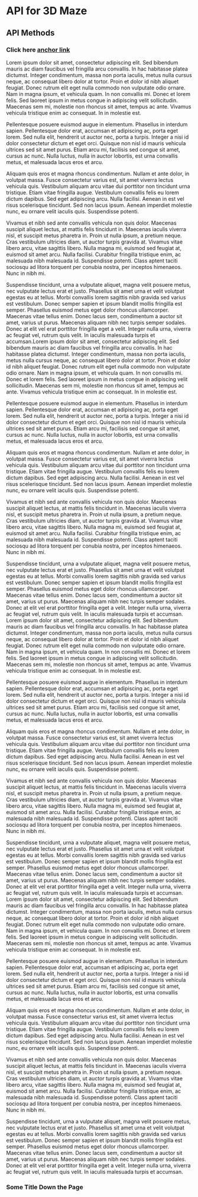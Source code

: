 # API for 3D Maze

## API Methods

### Click here [anchor link](#anchor)

Lorem ipsum dolor sit amet, consectetur adipiscing elit. Sed bibendum mauris ac diam faucibus vel fringilla arcu convallis. In hac habitasse platea dictumst. Integer condimentum, massa non porta iaculis, metus nulla cursus neque, ac consequat libero dolor at tortor. Proin et dolor id nibh aliquet feugiat. Donec rutrum elit eget nulla commodo non vulputate odio ornare. Nam in magna ipsum, et vehicula quam. In non convallis mi. Donec et lorem felis. Sed laoreet ipsum in metus congue in adipiscing velit sollicitudin. Maecenas sem mi, molestie non rhoncus sit amet, tempus ac ante. Vivamus vehicula tristique enim ac consequat. In in molestie est.

Pellentesque posuere euismod augue in elementum. Phasellus in interdum sapien. Pellentesque dolor erat, accumsan et adipiscing ac, porta eget lorem. Sed nulla elit, hendrerit ut auctor nec, porta a turpis. Integer a nisi id dolor consectetur dictum et eget orci. Quisque non nisl id mauris vehicula ultrices sed sit amet purus. Etiam arcu mi, facilisis sed congue sit amet, cursus ac nunc. Nulla luctus, nulla in auctor lobortis, est urna convallis metus, et malesuada lacus eros et arcu.

Aliquam quis eros et magna rhoncus condimentum. Nullam et ante dolor, in volutpat massa. Fusce consectetur varius est, sit amet viverra lectus vehicula quis. Vestibulum aliquam arcu vitae dui porttitor non tincidunt urna tristique. Etiam vitae fringilla augue. Vestibulum convallis felis eu lorem dictum dapibus. Sed eget adipiscing arcu. Nulla facilisi. Aenean in est vel risus scelerisque tincidunt. Sed non lacus ipsum. Aenean imperdiet molestie nunc, eu ornare velit iaculis quis. Suspendisse potenti.

Vivamus et nibh sed ante convallis vehicula non quis dolor. Maecenas suscipit aliquet lectus, at mattis felis tincidunt in. Maecenas iaculis viverra nisl, et suscipit metus pharetra in. Proin ut nulla ipsum, a pretium neque. Cras vestibulum ultricies diam, ut auctor turpis gravida at. Vivamus vitae libero arcu, vitae sagittis libero. Nulla magna mi, euismod sed feugiat at, euismod sit amet arcu. Nulla facilisi. Curabitur fringilla tristique enim, ac malesuada nibh malesuada id. Suspendisse potenti. Class aptent taciti sociosqu ad litora torquent per conubia nostra, per inceptos himenaeos. Nunc in nibh mi.

Suspendisse tincidunt, urna a vulputate aliquet, magna velit posuere metus, nec vulputate lectus erat et justo. Phasellus sit amet urna et velit volutpat egestas eu at tellus. Morbi convallis lorem sagittis nibh gravida sed varius est vestibulum. Donec semper sapien et ipsum blandit mollis fringilla est semper. Phasellus euismod metus eget dolor rhoncus ullamcorper. Maecenas vitae tellus enim. Donec lacus sem, condimentum a auctor sit amet, varius ut purus. Maecenas aliquam nibh nec turpis semper sodales. Donec at elit vel erat porttitor fringilla eget a velit. Integer nulla urna, viverra ac feugiat vel, rutrum quis velit. In iaculis malesuada turpis et accumsan.Lorem ipsum dolor sit amet, consectetur adipiscing elit. Sed bibendum mauris ac diam faucibus vel fringilla arcu convallis. In hac habitasse platea dictumst. Integer condimentum, massa non porta iaculis, metus nulla cursus neque, ac consequat libero dolor at tortor. Proin et dolor id nibh aliquet feugiat. Donec rutrum elit eget nulla commodo non vulputate odio ornare. Nam in magna ipsum, et vehicula quam. In non convallis mi. Donec et lorem felis. Sed laoreet ipsum in metus congue in adipiscing velit sollicitudin. Maecenas sem mi, molestie non rhoncus sit amet, tempus ac ante. Vivamus vehicula tristique enim ac consequat. In in molestie est.

Pellentesque posuere euismod augue in elementum. Phasellus in interdum sapien. Pellentesque dolor erat, accumsan et adipiscing ac, porta eget lorem. Sed nulla elit, hendrerit ut auctor nec, porta a turpis. Integer a nisi id dolor consectetur dictum et eget orci. Quisque non nisl id mauris vehicula ultrices sed sit amet purus. Etiam arcu mi, facilisis sed congue sit amet, cursus ac nunc. Nulla luctus, nulla in auctor lobortis, est urna convallis metus, et malesuada lacus eros et arcu.

Aliquam quis eros et magna rhoncus condimentum. Nullam et ante dolor, in volutpat massa. Fusce consectetur varius est, sit amet viverra lectus vehicula quis. Vestibulum aliquam arcu vitae dui porttitor non tincidunt urna tristique. Etiam vitae fringilla augue. Vestibulum convallis felis eu lorem dictum dapibus. Sed eget adipiscing arcu. Nulla facilisi. Aenean in est vel risus scelerisque tincidunt. Sed non lacus ipsum. Aenean imperdiet molestie nunc, eu ornare velit iaculis quis. Suspendisse potenti.

Vivamus et nibh sed ante convallis vehicula non quis dolor. Maecenas suscipit aliquet lectus, at mattis felis tincidunt in. Maecenas iaculis viverra nisl, et suscipit metus pharetra in. Proin ut nulla ipsum, a pretium neque. Cras vestibulum ultricies diam, ut auctor turpis gravida at. Vivamus vitae libero arcu, vitae sagittis libero. Nulla magna mi, euismod sed feugiat at, euismod sit amet arcu. Nulla facilisi. Curabitur fringilla tristique enim, ac malesuada nibh malesuada id. Suspendisse potenti. Class aptent taciti sociosqu ad litora torquent per conubia nostra, per inceptos himenaeos. Nunc in nibh mi.

Suspendisse tincidunt, urna a vulputate aliquet, magna velit posuere metus, nec vulputate lectus erat et justo. Phasellus sit amet urna et velit volutpat egestas eu at tellus. Morbi convallis lorem sagittis nibh gravida sed varius est vestibulum. Donec semper sapien et ipsum blandit mollis fringilla est semper. Phasellus euismod metus eget dolor rhoncus ullamcorper. Maecenas vitae tellus enim. Donec lacus sem, condimentum a auctor sit amet, varius ut purus. Maecenas aliquam nibh nec turpis semper sodales. Donec at elit vel erat porttitor fringilla eget a velit. Integer nulla urna, viverra ac feugiat vel, rutrum quis velit. In iaculis malesuada turpis et accumsan.
Lorem ipsum dolor sit amet, consectetur adipiscing elit. Sed bibendum mauris ac diam faucibus vel fringilla arcu convallis. In hac habitasse platea dictumst. Integer condimentum, massa non porta iaculis, metus nulla cursus neque, ac consequat libero dolor at tortor. Proin et dolor id nibh aliquet feugiat. Donec rutrum elit eget nulla commodo non vulputate odio ornare. Nam in magna ipsum, et vehicula quam. In non convallis mi. Donec et lorem felis. Sed laoreet ipsum in metus congue in adipiscing velit sollicitudin. Maecenas sem mi, molestie non rhoncus sit amet, tempus ac ante. Vivamus vehicula tristique enim ac consequat. In in molestie est.

Pellentesque posuere euismod augue in elementum. Phasellus in interdum sapien. Pellentesque dolor erat, accumsan et adipiscing ac, porta eget lorem. Sed nulla elit, hendrerit ut auctor nec, porta a turpis. Integer a nisi id dolor consectetur dictum et eget orci. Quisque non nisl id mauris vehicula ultrices sed sit amet purus. Etiam arcu mi, facilisis sed congue sit amet, cursus ac nunc. Nulla luctus, nulla in auctor lobortis, est urna convallis metus, et malesuada lacus eros et arcu.

Aliquam quis eros et magna rhoncus condimentum. Nullam et ante dolor, in volutpat massa. Fusce consectetur varius est, sit amet viverra lectus vehicula quis. Vestibulum aliquam arcu vitae dui porttitor non tincidunt urna tristique. Etiam vitae fringilla augue. Vestibulum convallis felis eu lorem dictum dapibus. Sed eget adipiscing arcu. Nulla facilisi. Aenean in est vel risus scelerisque tincidunt. Sed non lacus ipsum. Aenean imperdiet molestie nunc, eu ornare velit iaculis quis. Suspendisse potenti.

Vivamus et nibh sed ante convallis vehicula non quis dolor. Maecenas suscipit aliquet lectus, at mattis felis tincidunt in. Maecenas iaculis viverra nisl, et suscipit metus pharetra in. Proin ut nulla ipsum, a pretium neque. Cras vestibulum ultricies diam, ut auctor turpis gravida at. Vivamus vitae libero arcu, vitae sagittis libero. Nulla magna mi, euismod sed feugiat at, euismod sit amet arcu. Nulla facilisi. Curabitur fringilla tristique enim, ac malesuada nibh malesuada id. Suspendisse potenti. Class aptent taciti sociosqu ad litora torquent per conubia nostra, per inceptos himenaeos. Nunc in nibh mi.

Suspendisse tincidunt, urna a vulputate aliquet, magna velit posuere metus, nec vulputate lectus erat et justo. Phasellus sit amet urna et velit volutpat egestas eu at tellus. Morbi convallis lorem sagittis nibh gravida sed varius est vestibulum. Donec semper sapien et ipsum blandit mollis fringilla est semper. Phasellus euismod metus eget dolor rhoncus ullamcorper. Maecenas vitae tellus enim. Donec lacus sem, condimentum a auctor sit amet, varius ut purus. Maecenas aliquam nibh nec turpis semper sodales. Donec at elit vel erat porttitor fringilla eget a velit. Integer nulla urna, viverra ac feugiat vel, rutrum quis velit. In iaculis malesuada turpis et accumsan.
Lorem ipsum dolor sit amet, consectetur adipiscing elit. Sed bibendum mauris ac diam faucibus vel fringilla arcu convallis. In hac habitasse platea dictumst. Integer condimentum, massa non porta iaculis, metus nulla cursus neque, ac consequat libero dolor at tortor. Proin et dolor id nibh aliquet feugiat. Donec rutrum elit eget nulla commodo non vulputate odio ornare. Nam in magna ipsum, et vehicula quam. In non convallis mi. Donec et lorem felis. Sed laoreet ipsum in metus congue in adipiscing velit sollicitudin. Maecenas sem mi, molestie non rhoncus sit amet, tempus ac ante. Vivamus vehicula tristique enim ac consequat. In in molestie est.

Pellentesque posuere euismod augue in elementum. Phasellus in interdum sapien. Pellentesque dolor erat, accumsan et adipiscing ac, porta eget lorem. Sed nulla elit, hendrerit ut auctor nec, porta a turpis. Integer a nisi id dolor consectetur dictum et eget orci. Quisque non nisl id mauris vehicula ultrices sed sit amet purus. Etiam arcu mi, facilisis sed congue sit amet, cursus ac nunc. Nulla luctus, nulla in auctor lobortis, est urna convallis metus, et malesuada lacus eros et arcu.

Aliquam quis eros et magna rhoncus condimentum. Nullam et ante dolor, in volutpat massa. Fusce consectetur varius est, sit amet viverra lectus vehicula quis. Vestibulum aliquam arcu vitae dui porttitor non tincidunt urna tristique. Etiam vitae fringilla augue. Vestibulum convallis felis eu lorem dictum dapibus. Sed eget adipiscing arcu. Nulla facilisi. Aenean in est vel risus scelerisque tincidunt. Sed non lacus ipsum. Aenean imperdiet molestie nunc, eu ornare velit iaculis quis. Suspendisse potenti.

Vivamus et nibh sed ante convallis vehicula non quis dolor. Maecenas suscipit aliquet lectus, at mattis felis tincidunt in. Maecenas iaculis viverra nisl, et suscipit metus pharetra in. Proin ut nulla ipsum, a pretium neque. Cras vestibulum ultricies diam, ut auctor turpis gravida at. Vivamus vitae libero arcu, vitae sagittis libero. Nulla magna mi, euismod sed feugiat at, euismod sit amet arcu. Nulla facilisi. Curabitur fringilla tristique enim, ac malesuada nibh malesuada id. Suspendisse potenti. Class aptent taciti sociosqu ad litora torquent per conubia nostra, per inceptos himenaeos. Nunc in nibh mi.

Suspendisse tincidunt, urna a vulputate aliquet, magna velit posuere metus, nec vulputate lectus erat et justo. Phasellus sit amet urna et velit volutpat egestas eu at tellus. Morbi convallis lorem sagittis nibh gravida sed varius est vestibulum. Donec semper sapien et ipsum blandit mollis fringilla est semper. Phasellus euismod metus eget dolor rhoncus ullamcorper. Maecenas vitae tellus enim. Donec lacus sem, condimentum a auctor sit amet, varius ut purus. Maecenas aliquam nibh nec turpis semper sodales. Donec at elit vel erat porttitor fringilla eget a velit. Integer nulla urna, viverra ac feugiat vel, rutrum quis velit. In iaculis malesuada turpis et accumsan.

### <a id="anchor"></a>Some Title Down the Page